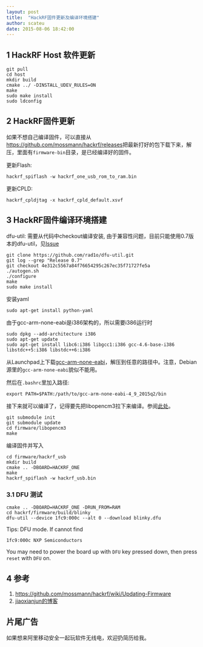 ```yaml
---
layout: post
title:  "HackRF固件更新及编译环境搭建"
author: scateu
date: 2015-08-06 18:42:00
---
```


## 1 HackRF Host 软件更新

    git pull
    cd host
    mkdir build
    cmake ../ -DINSTALL_UDEV_RULES=ON
    make
    sudo make install
    sudo ldconfig


## 2 HackRF固件更新

如果不想自己编译固件，可以直接从<https://github.com/mossmann/hackrf/releases>把最新打好的包下载下来，解压，里面有`firmware-bin`目录，是已经编译好的固件。

更新Flash:

    hackrf_spiflash -w hackrf_one_usb_rom_to_ram.bin

更新CPLD:

    hackrf_cpldjtag -x hackrf_cpld_default.xsvf


## 3 HackRF固件编译环境搭建

dfu-util: 需要从代码中checkout编译安装, 由于兼容性问题，目前只能使用0.7版本的dfu-util，见[Issue](https://github.com/mossmann/hackrf/issues/117)

    git clone https://github.com/rad1o/dfu-util.git
    git log --grep "Release 0.7"
    git checkout 4e312c5567a84f76654295c267ec35f71727fe5a
    ./autogen.sh
    ./configure
    make
    sudo make install

安装yaml

    sudo apt-get install python-yaml

由于gcc-arm-none-eabi是i386架构的，所以需要i386运行时

    sudo dpkg --add-architecture i386
    sudo apt-get update
    sudo apt-get install libc6:i386 libgcc1:i386 gcc-4.6-base-i386 libstdc++5:i386 libstdc++6:i386

从Launchpad上下载[gcc-arm-none-eabi](https://launchpad.net/gcc-arm-embedded/+download)，解压到任意的路径中。注意，Debian源里的`gcc-arm-none-eabi`貌似不能用。

然后在`.bashrc`里加入路径:

    export PATH=$PATH:/path/to/gcc-arm-none-eabi-4_9_2015q2/bin


接下来就可以编译了，记得要先把libopencm3拉下来编译。参阅[此处](https://github.com/mossmann/hackrf/blob/master/firmware/README)。

    git submodule init
    git submodule update
    cd firmware/libopencm3
    make

编译固件并写入

    cd firmware/hackrf_usb
    mkdir build
    cmake .. -DBOARD=HACKRF_ONE
    make
    hackrf_spiflash -w hackrf_usb.bin
    
### 3.1 DFU 测试

    cmake .. -DBOARD=HACKRF_ONE -DRUN_FROM=RAM
    cd hackrf/firmware/build/blinky
    dfu-util --device 1fc9:000c --alt 0 --download blinky.dfu

Tips: DFU mode.  If cannot find

    1fc9:000c NXP Semiconductors

You may need to power the board up with `DFU` key pressed down, then press `reset` with `DFU` on.

## 4 参考

1. <https://github.com/mossmann/hackrf/wiki/Updating-Firmware>
2. [jiaoxianjun的博客](http://sdr-x.github.io/Notes%20on%20DFU%20mode%20and%20firmware%20of%20hackrf/)


## 片尾广告

如果想来阿里移动安全一起玩软件无线电，欢迎扔简历给我。
